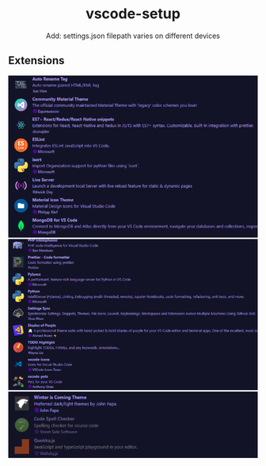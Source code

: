 
  <h1 align="center"> vscode-setup </h1>
  <p align="center"> Add: settings.json filepath varies on different devices </p>

## Extensions
![alt text](./ext-1.png)
![alt text](./ext-2.png)
![alt text](./ext-3.png)
